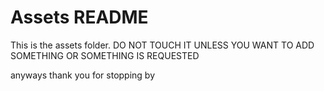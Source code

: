 # Assets README

This is the assets folder. DO NOT TOUCH IT UNLESS YOU WANT TO ADD SOMETHING OR SOMETHING IS REQUESTED

anyways thank you for stopping by
